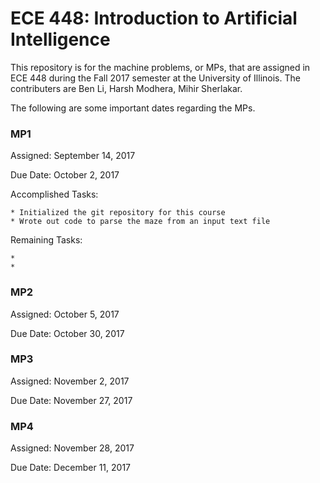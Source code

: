 # ECE 448: Introduction to Artificial Intelligence

This repository is for the machine problems, or MPs, that are assigned in ECE 448 during the Fall 2017 semester at the University of Illinois. The contributers are Ben Li, Harsh Modhera, Mihir Sherlakar.

The following are some important dates regarding the MPs.

### MP1

Assigned: September 14, 2017

Due Date: October 2, 2017

Accomplished Tasks:
	
	* Initialized the git repository for this course
	* Wrote out code to parse the maze from an input text file

Remaining Tasks:
	 
	* 
	* 


### MP2

Assigned: October 5, 2017

Due Date: October 30, 2017

### MP3

Assigned: November 2, 2017

Due Date: November 27, 2017

### MP4

Assigned: November 28, 2017

Due Date: December 11, 2017
